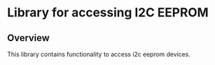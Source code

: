 # Library for accessing I2C EEPROM


## Overview

This library contains functionality to access i2c eeprom devices.
